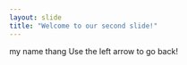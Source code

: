 ```yaml
---
layout: slide
title: "Welcome to our second slide!"
---
```

my name thang
Use the left arrow to go back!
